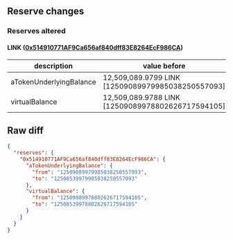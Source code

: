 ## Reserve changes

### Reserves altered

#### LINK ([0x514910771AF9Ca656af840dff83E8264EcF986CA](https://etherscan.io/address/0x514910771AF9Ca656af840dff83E8264EcF986CA))

| description | value before | value after |
| --- | --- | --- |
| aTokenUnderlyingBalance | 12,509,089.9799 LINK [12509089979985038250557093] | 12,508,539.9799 LINK [12508539979985038250557093] |
| virtualBalance | 12,509,089.9788 LINK [12509089978802626717594105] | 12,508,539.9788 LINK [12508539978802626717594105] |


## Raw diff

```json
{
  "reserves": {
    "0x514910771AF9Ca656af840dff83E8264EcF986CA": {
      "aTokenUnderlyingBalance": {
        "from": "12509089979985038250557093",
        "to": "12508539979985038250557093"
      },
      "virtualBalance": {
        "from": "12509089978802626717594105",
        "to": "12508539978802626717594105"
      }
    }
  }
}
```